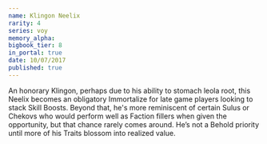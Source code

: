 ```yaml
---
name: Klingon Neelix
rarity: 4
series: voy
memory_alpha:
bigbook_tier: 8
in_portal: true
date: 10/07/2017
published: true
---
```


An honorary Klingon, perhaps due to his ability to stomach leola root, this Neelix becomes an obligatory Immortalize for late game players looking to stack Skill Boosts. Beyond that, he's more reminiscent of certain Sulus or Chekovs who would perform well as Faction fillers when given the opportunity, but that chance rarely comes around. He’s not a Behold priority until more of his Traits blossom into realized value.
